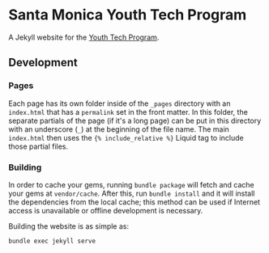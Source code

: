 # Santa Monica Youth Tech Program

A Jekyll website for the [Youth Tech Program](http://www.santamonicayouthtech.com/).

## Development

### Pages

Each page has its own folder inside of the `_pages` directory with an `index.html` that has a `permalink` set in the front matter. In this folder, the separate partials of the page (if it's a long page) can be put in this directory with an underscore (`_`) at the beginning of the file name. The main `index.html` then uses the `{% include_relative %}` Liquid tag to include those partial files.

### Building

In order to cache your gems, running `bundle package` will fetch and cache your gems at `vendor/cache`. After this, run `bundle install` and it will install the dependencies from the local cache; this method can be used if Internet access is unavailable or offline development is necessary.

Building the website is as simple as:

```bash
bundle exec jekyll serve
```